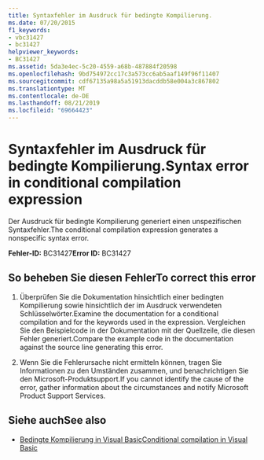 ```yaml
---
title: Syntaxfehler im Ausdruck für bedingte Kompilierung.
ms.date: 07/20/2015
f1_keywords:
- vbc31427
- bc31427
helpviewer_keywords:
- BC31427
ms.assetid: 5da3e4ec-5c20-4559-a68b-487884f20598
ms.openlocfilehash: 9bd754972cc17c3a573cc6ab5aaf149f96f11407
ms.sourcegitcommit: cdf67135a98a5a51913dacddb58e004a3c867802
ms.translationtype: MT
ms.contentlocale: de-DE
ms.lasthandoff: 08/21/2019
ms.locfileid: "69664423"
---
```

# <a name="syntax-error-in-conditional-compilation-expression"></a><span data-ttu-id="a9d90-102">Syntaxfehler im Ausdruck für bedingte Kompilierung.</span><span class="sxs-lookup"><span data-stu-id="a9d90-102">Syntax error in conditional compilation expression</span></span>
<span data-ttu-id="a9d90-103">Der Ausdruck für bedingte Kompilierung generiert einen unspezifischen Syntaxfehler.</span><span class="sxs-lookup"><span data-stu-id="a9d90-103">The conditional compilation expression generates a nonspecific syntax error.</span></span>  
  
 <span data-ttu-id="a9d90-104">**Fehler-ID:** BC31427</span><span class="sxs-lookup"><span data-stu-id="a9d90-104">**Error ID:** BC31427</span></span>  
  
## <a name="to-correct-this-error"></a><span data-ttu-id="a9d90-105">So beheben Sie diesen Fehler</span><span class="sxs-lookup"><span data-stu-id="a9d90-105">To correct this error</span></span>  
  
1. <span data-ttu-id="a9d90-106">Überprüfen Sie die Dokumentation hinsichtlich einer bedingten Kompilierung sowie hinsichtlich der im Ausdruck verwendeten Schlüsselwörter.</span><span class="sxs-lookup"><span data-stu-id="a9d90-106">Examine the documentation for a conditional compilation and for the keywords used in the expression.</span></span> <span data-ttu-id="a9d90-107">Vergleichen Sie den Beispielcode in der Dokumentation mit der Quellzeile, die diesen Fehler generiert.</span><span class="sxs-lookup"><span data-stu-id="a9d90-107">Compare the example code in the documentation against the source line generating this error.</span></span>  
  
2. <span data-ttu-id="a9d90-108">Wenn Sie die Fehlerursache nicht ermitteln können, tragen Sie Informationen zu den Umständen zusammen, und benachrichtigen Sie den Microsoft-Produktsupport.</span><span class="sxs-lookup"><span data-stu-id="a9d90-108">If you cannot identify the cause of the error, gather information about the circumstances and notify Microsoft Product Support Services.</span></span>  
  
## <a name="see-also"></a><span data-ttu-id="a9d90-109">Siehe auch</span><span class="sxs-lookup"><span data-stu-id="a9d90-109">See also</span></span>

- [<span data-ttu-id="a9d90-110">Bedingte Kompilierung in Visual Basic</span><span class="sxs-lookup"><span data-stu-id="a9d90-110">Conditional compilation in Visual Basic</span></span>](../programming-guide/program-structure/conditional-compilation.md)
